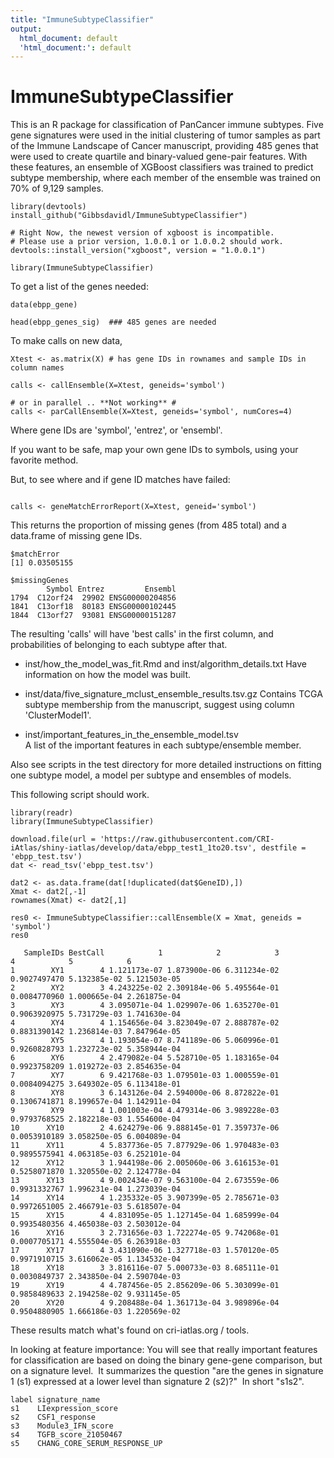 ```yaml
---
title: "ImmuneSubtypeClassifier"
output:
  html_document: default
  'html_document:': default
---
```


# ImmuneSubtypeClassifier #
This is an R package for classification of PanCancer immune subtypes. Five gene signatures were used in the initial clustering of tumor samples as part of the Immune Landscape of Cancer manuscript, providing 485 genes that were used to create quartile and binary-valued gene-pair features. With these features, an ensemble of XGBoost classifiers was trained to predict subtype membership, where each member of the ensemble was trained on 70% of 9,129 samples.

```{r}
library(devtools)
install_github("Gibbsdavidl/ImmuneSubtypeClassifier")

# Right Now, the newest version of xgboost is incompatible. 
# Please use a prior version, 1.0.0.1 or 1.0.0.2 should work.
devtools::install_version("xgboost", version = "1.0.0.1")

library(ImmuneSubtypeClassifier)
```

To get a list of the genes needed:
```{r}
data(ebpp_gene)

head(ebpp_genes_sig)  ### 485 genes are needed
```

To make calls on new data, 

```{r}
Xtest <- as.matrix(X) # has gene IDs in rownames and sample IDs in column names

calls <- callEnsemble(X=Xtest, geneids='symbol')

# or in parallel .. **Not working** #
calls <- parCallEnsemble(X=Xtest, geneids='symbol', numCores=4)

```
Where gene IDs are 'symbol', 'entrez', or 'ensembl'.

If you want to be safe, map your own gene IDs to symbols, 
using your favorite method.

But, to see where and if gene ID matches have failed:

```{r}

calls <- geneMatchErrorReport(X=Xtest, geneid='symbol')

```
This returns the proportion of missing genes (from 485 total)
and a data.frame of missing gene IDs.

```
$matchError
[1] 0.03505155

$missingGenes
        Symbol Entrez         Ensembl
1794  C12orf24  29902 ENSG00000204856
1841  C13orf18  80183 ENSG00000102445
1844  C13orf27  93081 ENSG00000151287
```

The resulting 'calls' will have 'best calls' in the first column, and probabilities
of belonging to each subtype after that.

* inst/how_the_model_was_fit.Rmd and inst/algorithm_details.txt 
Have information on how the model was built.

* inst/data/five_signature_mclust_ensemble_results.tsv.gz
Contains TCGA subtype membership from the manuscript, suggest using column 'ClusterModel1'.

* inst/important_features_in_the_ensemble_model.tsv  
A list of the important features in each subtype/ensemble member.

Also see scripts in the test directory for more detailed instructions on
fitting one subtype model, a model per subtype and ensembles of models.


This following script should work.
```{r}
library(readr)
library(ImmuneSubtypeClassifier)

download.file(url = 'https://raw.githubusercontent.com/CRI-iAtlas/shiny-iatlas/develop/data/ebpp_test1_1to20.tsv', destfile = 'ebpp_test.tsv')
dat <- read_tsv('ebpp_test.tsv')

dat2 <- as.data.frame(dat[!duplicated(dat$GeneID),])
Xmat <- dat2[,-1]
rownames(Xmat) <- dat2[,1]

res0 <- ImmuneSubtypeClassifier::callEnsemble(X = Xmat, geneids = 'symbol')
res0

   SampleIDs BestCall            1            2            3            4            5            6
1        XY1        4 1.121173e-07 1.873900e-06 6.311234e-02 0.9027497470 5.132385e-02 5.121503e-05
2        XY2        3 4.243225e-02 2.309184e-06 5.495564e-01 0.0084770960 1.000665e-04 2.261875e-04
3        XY3        4 3.095071e-04 1.029907e-06 1.635270e-01 0.9063920975 5.731729e-03 1.741630e-04
4        XY4        4 1.154656e-04 3.823049e-07 2.888787e-02 0.8831390142 1.236814e-03 7.847964e-05
5        XY5        4 1.193054e-07 8.741189e-06 5.060996e-01 0.9260828793 1.232723e-02 5.358944e-04
6        XY6        4 2.479082e-04 5.528710e-05 1.183165e-04 0.9923758209 1.019272e-03 2.854635e-04
7        XY7        6 9.421768e-03 1.079501e-03 1.000559e-01 0.0084094275 3.649302e-05 6.113418e-01
8        XY8        3 6.143126e-04 2.594000e-06 8.872822e-01 0.1306741871 8.199657e-04 1.142911e-04
9        XY9        4 1.001003e-04 4.479314e-06 3.989228e-03 0.9793768525 2.182218e-03 1.554600e-04
10      XY10        2 4.624279e-06 9.888145e-01 7.359737e-06 0.0053910189 3.058250e-05 6.004089e-04
11      XY11        4 5.837736e-05 7.877929e-06 1.970483e-03 0.9895575941 4.063185e-03 6.252101e-04
12      XY12        3 1.944198e-06 2.005060e-06 3.616153e-01 0.5258071870 1.320550e-02 2.124778e-04
13      XY13        4 9.002434e-07 9.563100e-04 2.673559e-06 0.9931332767 1.996231e-04 1.273039e-04
14      XY14        4 1.235332e-05 3.907399e-05 2.785671e-03 0.9972651005 2.466791e-03 5.618507e-04
15      XY15        4 4.831095e-05 1.127145e-04 1.685999e-04 0.9935480356 4.465038e-03 2.503012e-04
16      XY16        3 2.731656e-03 1.722274e-05 9.742068e-01 0.0007705171 4.555504e-05 6.263918e-03
17      XY17        4 3.431090e-06 1.327718e-03 1.570120e-05 0.9971910715 3.616062e-05 1.134532e-04
18      XY18        3 3.816116e-07 5.000733e-03 8.685111e-01 0.0030849737 2.343850e-04 2.590704e-03
19      XY19        4 4.787456e-05 2.856209e-06 5.303099e-01 0.9858489633 2.194258e-02 9.931145e-05
20      XY20        4 9.208488e-04 1.361713e-04 3.989896e-04 0.9504880905 1.666186e-03 1.220569e-02
```

These results match what's found on cri-iatlas.org / tools.



In looking at feature importance: 
You will see that really important features for classification are based on doing the binary gene-gene comparison, but on a signature level.  It summarizes the question "are the genes in signature 1 (s1) expressed at a lower level than signature 2 (s2)?"  In short "s1s2".  

```
label signature_name
s1	  LIexpression_score	
s2	  CSF1_response	
s3	  Module3_IFN_score	
s4	  TGFB_score_21050467	
s5	  CHANG_CORE_SERUM_RESPONSE_UP	
```

